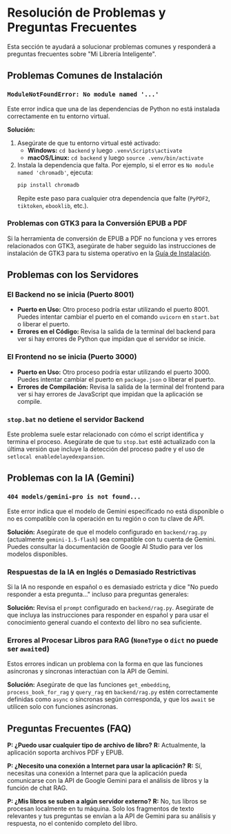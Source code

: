 # Resolución de Problemas y Preguntas Frecuentes

Esta sección te ayudará a solucionar problemas comunes y responderá a preguntas frecuentes sobre "Mi Librería Inteligente".

## Problemas Comunes de Instalación

### `ModuleNotFoundError: No module named '...'`

Este error indica que una de las dependencias de Python no está instalada correctamente en tu entorno virtual.

**Solución:**
1.  Asegúrate de que tu entorno virtual esté activado:
    *   **Windows:** `cd backend` y luego `.venv\Scripts\activate`
    *   **macOS/Linux:** `cd backend` y luego `source .venv/bin/activate`
2.  Instala la dependencia que falta. Por ejemplo, si el error es `No module named 'chromadb'`, ejecuta:
    ```bash
    pip install chromadb
    ```
    Repite este paso para cualquier otra dependencia que falte (`PyPDF2`, `tiktoken`, `ebooklib`, etc.).

### Problemas con GTK3 para la Conversión EPUB a PDF

Si la herramienta de conversión de EPUB a PDF no funciona y ves errores relacionados con GTK3, asegúrate de haber seguido las instrucciones de instalación de GTK3 para tu sistema operativo en la [Guía de Instalación](Installation-Guide).

## Problemas con los Servidores

### El Backend no se inicia (Puerto 8001)

*   **Puerto en Uso:** Otro proceso podría estar utilizando el puerto 8001. Puedes intentar cambiar el puerto en el comando `uvicorn` en `start.bat` o liberar el puerto.
*   **Errores en el Código:** Revisa la salida de la terminal del backend para ver si hay errores de Python que impidan que el servidor se inicie.

### El Frontend no se inicia (Puerto 3000)

*   **Puerto en Uso:** Otro proceso podría estar utilizando el puerto 3000. Puedes intentar cambiar el puerto en `package.json` o liberar el puerto.
*   **Errores de Compilación:** Revisa la salida de la terminal del frontend para ver si hay errores de JavaScript que impidan que la aplicación se compile.

### `stop.bat` no detiene el servidor Backend

Este problema suele estar relacionado con cómo el script identifica y termina el proceso. Asegúrate de que tu `stop.bat` esté actualizado con la última versión que incluye la detección del proceso padre y el uso de `setlocal enabledelayedexpansion`.

## Problemas con la IA (Gemini)

### `404 models/gemini-pro is not found...`

Este error indica que el modelo de Gemini especificado no está disponible o no es compatible con la operación en tu región o con tu clave de API.

**Solución:** Asegúrate de que el modelo configurado en `backend/rag.py` (actualmente `gemini-1.5-flash`) sea compatible con tu cuenta de Gemini. Puedes consultar la documentación de Google AI Studio para ver los modelos disponibles.

### Respuestas de la IA en Inglés o Demasiado Restrictivas

Si la IA no responde en español o es demasiado estricta y dice "No puedo responder a esta pregunta..." incluso para preguntas generales:

**Solución:** Revisa el `prompt` configurado en `backend/rag.py`. Asegúrate de que incluya las instrucciones para responder en español y para usar el conocimiento general cuando el contexto del libro no sea suficiente.

### Errores al Procesar Libros para RAG (`NoneType` o `dict` no puede ser `await`ed)

Estos errores indican un problema con la forma en que las funciones asíncronas y síncronas interactúan con la API de Gemini.

**Solución:** Asegúrate de que las funciones `get_embedding`, `process_book_for_rag` y `query_rag` en `backend/rag.py` estén correctamente definidas como `async` o síncronas según corresponda, y que los `await` se utilicen solo con funciones asíncronas.

## Preguntas Frecuentes (FAQ)

**P: ¿Puedo usar cualquier tipo de archivo de libro?**
**R:** Actualmente, la aplicación soporta archivos PDF y EPUB.

**P: ¿Necesito una conexión a Internet para usar la aplicación?**
**R:** Sí, necesitas una conexión a Internet para que la aplicación pueda comunicarse con la API de Google Gemini para el análisis de libros y la función de chat RAG.

**P: ¿Mis libros se suben a algún servidor externo?**
**R:** No, tus libros se procesan localmente en tu máquina. Solo los fragmentos de texto relevantes y tus preguntas se envían a la API de Gemini para su análisis y respuesta, no el contenido completo del libro.
